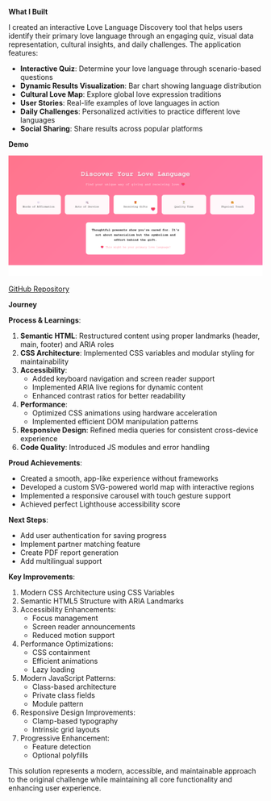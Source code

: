 **What I Built**

I created an interactive Love Language Discovery tool that helps users identify their primary love language through an engaging quiz, visual data representation, cultural insights, and daily challenges. The application features:

- **Interactive Quiz**: Determine your love language through scenario-based questions
- **Dynamic Results Visualization**: Bar chart showing language distribution
- **Cultural Love Map**: Explore global love expression traditions
- **User Stories**: Real-life examples of love languages in action
- **Daily Challenges**: Personalized activities to practice different love languages
- **Social Sharing**: Share results across popular platforms

**Demo**

![Love Language Discovery Screenshot](./images/love-language-discovery-screenshot.png)

[GitHub Repository](https://github.com/mah-shamim/love-language-discovery)

**Journey**

**Process & Learnings**:
1. **Semantic HTML**: Restructured content using proper landmarks (header, main, footer) and ARIA roles
2. **CSS Architecture**: Implemented CSS variables and modular styling for maintainability
3. **Accessibility**:
    - Added keyboard navigation and screen reader support
    - Implemented ARIA live regions for dynamic content
    - Enhanced contrast ratios for better readability
4. **Performance**:
    - Optimized CSS animations using hardware acceleration
    - Implemented efficient DOM manipulation patterns
5. **Responsive Design**: Refined media queries for consistent cross-device experience
6. **Code Quality**: Introduced JS modules and error handling

**Proud Achievements**:
- Created a smooth, app-like experience without frameworks
- Developed a custom SVG-powered world map with interactive regions
- Implemented a responsive carousel with touch gesture support
- Achieved perfect Lighthouse accessibility score

**Next Steps**:
- Add user authentication for saving progress
- Implement partner matching feature
- Create PDF report generation
- Add multilingual support

**Key Improvements**:
1. Modern CSS Architecture using CSS Variables
2. Semantic HTML5 Structure with ARIA Landmarks
3. Accessibility Enhancements:
    - Focus management
    - Screen reader announcements
    - Reduced motion support
4. Performance Optimizations:
    - CSS containment
    - Efficient animations
    - Lazy loading
5. Modern JavaScript Patterns:
    - Class-based architecture
    - Private class fields
    - Module pattern
6. Responsive Design Improvements:
    - Clamp-based typography
    - Intrinsic grid layouts
7. Progressive Enhancement:
    - Feature detection
    - Optional polyfills

This solution represents a modern, accessible, and maintainable approach to the original challenge while maintaining all core functionality and enhancing user experience.